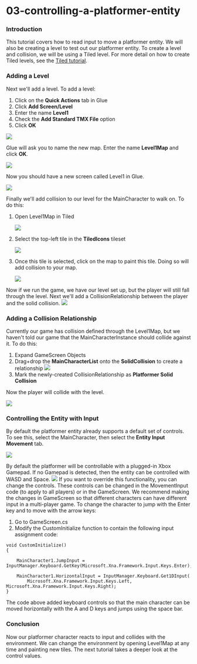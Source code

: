 # 03-controlling-a-platformer-entity

### Introduction

This tutorial covers how to read input to move a platformer entity. We will also be creating a level to test out our platformer entity. To create a level and collision, we will be using a Tiled level. For more detail on how to create Tiled levels, see the [Tiled tutorial](../../../documentation/tools/tiled-plugin/using-the-tiled-plugin.md).

### Adding a Level

Next we'll add a level. To add a level:

1. Click on the **Quick Actions** tab in Glue
2. Click **Add Screen/Level**
3. Enter the name **Level1**
4. Check the **Add Standard TMX File** option
5. Click **OK**

![](../../../media/2021-02-img\_60329d77e6082.png)

Glue will ask you to name the new map. Enter the name **Level1Map** and click **OK**.

![](../../../media/2021-02-img\_60329dfc01022.png)

Now you should have a new screen called Level1 in Glue.

![](../../../media/2021-02-img\_60329e7747e9f.png)

Finally we'll add collision to our level for the MainCharacter to walk on. To do this:

1.  Open Level1Map in Tiled

    ![](../../../media/2021-02-img\_60329f6d60104.png)
2.  Select the top-left tile in the **TiledIcons** tileset

    ![](../../../media/2021-05-img\_609210cca57a1.png)
3.  Once this tile is selected, click on the map to paint this tile. Doing so will add collision to your map.

    ![](../../../media/2021-05-img\_6092105d05917.png)

Now if we run the game, we have our level set up, but the player will still fall through the level. Next we'll add a CollisionRelationship between the player and the solid collision. [![](../../../media/2018-01-2021\_February\_21\_110609.gif)](../../../media/2018-01-2021\_February\_21\_110609.gif)

### Adding a Collision Relationship

Currently our game has collision defined through the Level1Map, but we haven't told our game that the MainCharacterInstance should collide against it. To do this:

1. Expand GameScreen Objects
2. Drag+drop the **MainCharacterList** onto the **SolidCollision** to create a relationship [![](../../../media/2018-01-2021\_February\_21\_113719.gif)](../../../media/2018-01-2021\_February\_21\_113719.gif)
3. Mark the newly-created CollisionRelationship as **Platformer Solid Collision**

Now the player will collide with the level.

![](../../../media/2021-02-img\_6032a4dcaa5cc.png)

### Controlling the Entity with Input

By default the platformer entity already supports a default set of controls. To see this, select the MainCharacter, then select the **Entity Input Movement** tab.

![](../../../media/2021-02-img\_6032a55db4f63.png)

By default the platformer will be controllable with a plugged-in Xbox Gamepad. If no Gamepad is detected, then the entity can be controlled with WASD and Space. [![](../../../media/2018-01-2021\_February\_21\_112625.gif)](../../../media/2018-01-2021\_February\_21\_112625.gif) If you want to override this functionality, you can change the controls. These controls can be changed in the MovementInput code (to apply to all players) or in the GameScreen. We recommend making the changes in GameScreen so that different characters can have different input in a multi-player game. To change the character to jump with the Enter key and to move with the arrow keys:

1. Go to GameScreen.cs
2. Modify the CustomInitialize  function to contain the following input assignment code:

```lang:c#
void CustomInitialize()
{

    MainCharacter1.JumpInput = InputManager.Keyboard.GetKey(Microsoft.Xna.Framework.Input.Keys.Enter);

    MainCharacter1.HorizontalInput = InputManager.Keyboard.Get1DInput(
        Microsoft.Xna.Framework.Input.Keys.Left, Microsoft.Xna.Framework.Input.Keys.Right);
}
```

The code above added keyboard controls so that the main character can be moved horizontally with the A and D keys and jumps using the space bar.

### Conclusion

Now our platformer character reacts to input and collides with the environment. We can change the environment by opening Level1Map at any time and painting new tiles. The next tutorial takes a deeper look at the control values.
